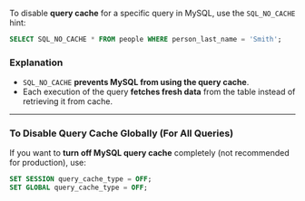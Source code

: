 To disable **query cache** for a specific query in MySQL, use the `SQL_NO_CACHE` hint:

```sql
SELECT SQL_NO_CACHE * FROM people WHERE person_last_name = 'Smith';
```

### **Explanation**
- `SQL_NO_CACHE` **prevents MySQL from using the query cache**.
- Each execution of the query **fetches fresh data** from the table instead of retrieving it from cache.

---

### **To Disable Query Cache Globally (For All Queries)**
If you want to **turn off MySQL query cache** completely (not recommended for production), use:

```sql
SET SESSION query_cache_type = OFF;
SET GLOBAL query_cache_type = OFF;
```

